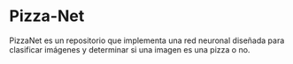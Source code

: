 # Pizza-Net
PizzaNet es un repositorio que implementa una red neuronal diseñada para clasificar imágenes y determinar si una imagen es una pizza o no.
